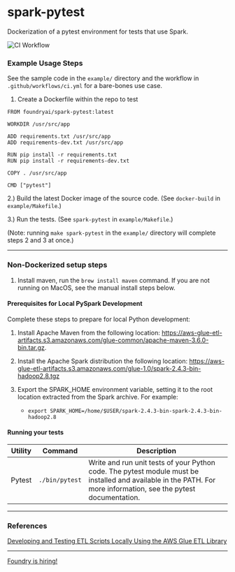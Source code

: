 # spark-pytest
Dockerization of a pytest environment for tests that use Spark.

![CI Workflow](https://github.com/FoundryAI/spark-pytest/workflows/CI%20Workflow/badge.svg)

### Example Usage Steps

See the sample code in the `example/` directory and the workflow in `.github/workflows/ci.yml` for a bare-bones use case.

1. Create a Dockerfile within the repo to test
```
FROM foundryai/spark-pytest:latest

WORKDIR /usr/src/app

ADD requirements.txt /usr/src/app
ADD requirements-dev.txt /usr/src/app

RUN pip install -r requirements.txt
RUN pip install -r requirements-dev.txt

COPY . /usr/src/app

CMD ["pytest"]

```

2.) Build the latest Docker image of the source code. (See `docker-build` in `example/Makefile`.)

3.) Run the tests. (See `spark-pytest` in `example/Makefile`.)

(Note: running `make spark-pytest` in the `example/` directory will complete steps 2 and 3 at once.)


---
### Non-Dockerized setup steps
1. Install maven, run the `brew install maven` command. If you are not running on MacOS, see the manual install steps below.

#### Prerequisites for Local PySpark Development
Complete these steps to prepare for local Python development:

1. Install Apache Maven from the following location: https://aws-glue-etl-artifacts.s3.amazonaws.com/glue-common/apache-maven-3.6.0-bin.tar.gz.

2. Install the Apache Spark distribution the following location: https://aws-glue-etl-artifacts.s3.amazonaws.com/glue-1.0/spark-2.4.3-bin-hadoop2.8.tgz 

3. Export the SPARK_HOME environment variable, setting it to the root location extracted from the Spark archive. For example:
    - `export SPARK_HOME=/home/$USER/spark-2.4.3-bin-spark-2.4.3-bin-hadoop2.8`

#### Running your tests

|Utility|Command|Description|
|---|---|---|
|Pytest|`./bin/pytest`|Write and run unit tests of your Python code. The pytest module must be installed and available in the PATH. For more information, see the pytest documentation.|



---
### References
[Developing and Testing ETL Scripts Locally Using the AWS Glue ETL Library](https://docs.aws.amazon.com/glue/latest/dg/aws-glue-programming-etl-libraries.html)


---
[Foundry is hiring!](https://foundry.ai/careers/)